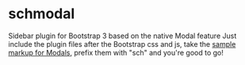 # schmodal
Sidebar plugin for Bootstrap 3 based on the native Modal feature
Just include the plugin files after the Bootstrap css and js, take the <a href="http://getbootstrap.com/javascript/#modals-examples" target="_blank">sample markup for Modals</a>, prefix them with "sch" and you're good to go!